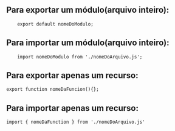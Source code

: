## Para exportar um módulo(arquivo inteiro):

```
    export default nomeDoModulo; 

```
## Para importar um módulo(arquivo inteiro):

```
    import nomeDoModulo from './nomeDoArquivo.js'; 

```
 ## Para exportar apenas um recurso:

 ```
 export function nomeDaFuncion(){};
 
 ```

 ## Para importar apenas um recurso: 

 ```
import { nomeDaFunction } from './nomeDoArquivo.js'

 ```


